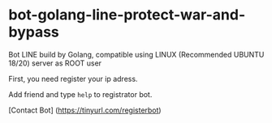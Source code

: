 # bot-golang-line-protect-war-and-bypass
Bot LINE build by Golang, compatible using LINUX (Recommended UBUNTU 18/20) server as ROOT user


First, you need register your ip adress.

Add friend and type `help` to registrator bot.

[Contact Bot] (https://tinyurl.com/registerbot)
